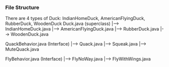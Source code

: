 ### File Structure

There are 4 types of Duck: IndianHomeDuck, AmericanFlyingDuck, RubberDuck, WoodenDuck
Duck.java (superclass)
    |--> IndianHomeDuck.java
    |--> AmericanFlyingDuck.java
    |--> RubberDuck.java
    |--> WoodenDuck.java
    
QuackBehavior.java (Interface)
    |--> Quack.java
    |--> Squeak.java
    |--> MuteQuack.java
    
FlyBehavior.java (Interface)
    |--> FlyNoWay.java
    |--> FlyWithWings.java